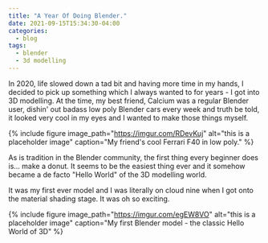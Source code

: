 ```yaml
---
title: "A Year Of Doing Blender."
date: 2021-09-15T15:34:30-04:00
categories: 
  - blog
tags:
  - blender
  - 3d modelling
---
```


In 2020, life slowed down a tad bit and having more time in my hands, I decided to pick up something which I always wanted to for years - I got into 3D modelling. At the time, my best friend, Calcium was a regular Blender user, dishin' out badass low poly Blender cars every week and truth be told, it looked very cool in my eyes and I wanted to make those things myself.

{% include figure image_path="https://imgur.com/RDevKuj" alt="this is a placeholder image" caption="My friend's cool Ferrari F40 in low poly." %}

As is tradition in the Blender community, the first thing every beginner does is... make a donut. It seems to be the easiest thing ever and it somehow became a de facto "Hello World" of the 3D modelling world.

It was my first ever model and I was literally on cloud nine when I got onto the material shading stage. It was oh so exciting.

{% include figure image_path="https://imgur.com/egEW8VO" alt="this is a placeholder image" caption="My first Blender model - the classic Hello World of 3D" %}
